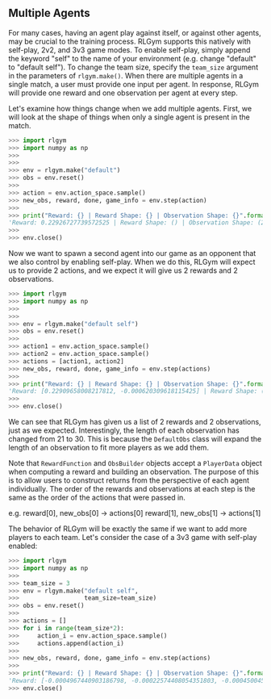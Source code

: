 ## Multiple Agents

For many cases, having an agent play against itself, or against other agents, may be crucial to the training process. RLGym supports this natively with self-play, 2v2, and 3v3 game modes. To enable self-play, simply append the keyword "self" to the name of your environment (e.g. change "default" to "default self"). To change the team size, specify the `team_size` argument in the parameters of `rlgym.make()`. When there are multiple agents in a single match, a user must provide one input per agent. In response, RLGym will provide one reward and one observation per agent at every step.

Let's examine how things change when we add multiple agents. First, we will look at the shape of things when only a single agent is present in the match.
```python
>>> import rlgym
>>> import numpy as np
>>> 
>>> 
>>> env = rlgym.make("default")
>>> obs = env.reset()
>>> 
>>> action = env.action_space.sample()
>>> new_obs, reward, done, game_info = env.step(action)
>>> 
>>> print("Reward: {} | Reward Shape: {} | Observation Shape: {}".format(reward, np.shape(reward), np.shape(new_obs)))
'Reward: 0.22926727739572525 | Reward Shape: () | Observation Shape: (21,)'
>>> 
>>> env.close()
```

Now we want to spawn a second agent into our game as an opponent that we also control by enabling self-play. When we do this, RLGym will expect us to provide 2 actions, and we expect it will give us 2 rewards and 2 observations.
```python
>>> import rlgym
>>> import numpy as np
>>> 
>>> 
>>> env = rlgym.make("default self")
>>> obs = env.reset()
>>> 
>>> action1 = env.action_space.sample()
>>> action2 = env.action_space.sample()
>>> actions = [action1, action2]
>>> new_obs, reward, done, game_info = env.step(actions)
>>> 
>>> print("Reward: {} | Reward Shape: {} | Observation Shape: {}".format(reward, np.shape(reward), np.shape(new_obs)))
'Reward: [0.22909658008217812, -0.000620309618115425] | Reward Shape: (2,) | Observation Shape: (2, 30)'
>>>
>>> env.close()
```
We can see that RLGym has given us a list of 2 rewards and 2 observations, just as we expected. Interestingly, the length of each observation has changed from 21 to 30. This is because the `DefaultObs` class will expand the length of an observation to fit more players as we add them.

Note that `RewardFunction` and `ObsBuilder` objects accept a `PlayerData` object when computing a reward and building an observation. The purpose of this is to allow users to construct returns from the perspective of each agent individually.
The order of the rewards and observations at each step is the same as the order of the actions that were passed in.

e.g.
reward[0], new_obs[0] -> actions[0]
reward[1], new_obs[1] -> actions[1]

The behavior of RLGym will be exactly the same if we want to add more players to each team. Let's consider the case of a 3v3 game with self-play enabled:
```python
>>> import rlgym
>>> import numpy as np
>>> 
>>> team_size = 3
>>> env = rlgym.make("default self",
>>>                  team_size=team_size)
>>> obs = env.reset()
>>> 
>>> actions = []
>>> for i in range(team_size*2):
>>>     action_i = env.action_space.sample()
>>>     actions.append(action_i)
>>> 
>>> new_obs, reward, done, game_info = env.step(actions)
>>> 
>>> print("Reward: {} | Reward Shape: {} | Observation Shape: {}".format(reward, np.shape(reward), np.shape(new_obs)))
'Reward: [-0.0004967440903186798, -0.00022574408054351803, -0.00045004554688930515, -0.00045091726481914524, -0.00044998391568660737, -0.00045094705224037174] | Reward Shape (6,) | Observation Shape: (6, 66)'
>>> env.close()
```
